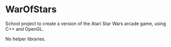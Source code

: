 WarOfStars
==========

School project to create a version of the Atari Star Wars arcade game, using C++ and OpenGL.

No helper libraries.
